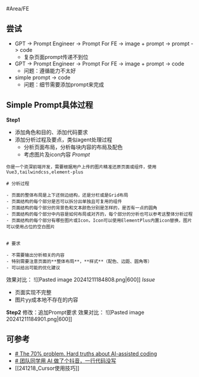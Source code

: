 #Area/FE 


## 尝试

- GPT -> Prompt Engineer -> Prompt For FE -> image + prompt -> prompt -> code
	- 复杂页面prompt传递不到位
- GPT -> Prompt Engineer -> Prompt For FE -> image + prompt -> code
	- 问题：遵循能力不太好
- simple prompt -> code
	- 问题：细节需要添加prompt来完成

## Simple Prompt具体过程

**Step1** 
- 添加角色和目的、添加代码要求
- 添加分析过程及要点，类似agent处理过程
	- 分析页面布局，分析每块内容的布局及配色
	- 考虑图片及icon内容
_Prompt_
```
你是一个资深前端开发，需要根据用户上传的图片精准还原页面或组件，使用Vue3,tailwindcss,element-plus

# 分析过程

- 页面的整体布局是上下还侧边结构，还是分栏或是Grid布局
- 页面结构的每个部分是否可以拆分出单独且可复用的组件
- 页面结构的每个部分的背景色和文本颜色分别是怎样的，是否有一点的圆角
- 页面结构的每个部分中内容是如何布局或对齐的，每个部分的分析也可以参考这整体分析过程
- 页面结构的每个部分有哪些图片或Icon，Icon可以使用ElementPlus内置icon替换，图片可以使用占位的空白图片


# 要求

- 不需要输出分析相关的内容
- 特别需要注意页面的**整体布局**，**样式**（配色、边距、圆角等）
- 可以给出可能的优化建议
```
效果对比：
![[Pasted image 20241211184808.png|600]]
_Issue_
- 页面实现不完整
- 图片yy成本地不存在的内容

**Step2**
修改：追加Prompt要求
效果对比：
![[Pasted image 20241211184901.png|600]]
## 可参考
- [# The 70% problem. Hard truths about AI-assisted coding](https://bllli.github.io/cards/70-percent-problem-hard-truths-about-ai-assisted-coding)
- [# 团队同学用 AI 做了个抖音，一行代码没写](https://mp.weixin.qq.com/s?__biz=MzI1NDczNTAwMA%3D%3D&mid=2247569421&idx=1&sn=ce5bb76f0a0a8b1ee7a7ee77e345e70f&chksm=e8a3a1b052a8812702cbe233ed105256ffc4105302bdfb77d0ac6c6bb83970a0a1f115dd06fc&version=4.1.30.99529&platform=mac&nwr_flag=1&from=industrynews#wechat_redirect)
- [[241218_Cursor使用技巧]]
